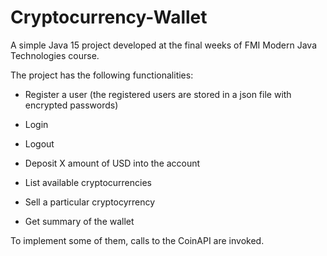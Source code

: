 # Cryptocurrency-Wallet
A simple Java 15 project developed at the final weeks of FMI Modern Java Technologies course.

The project has the following functionalities:
- Register a user (the registered users are stored in a json file with encrypted passwords)

- Login

- Logout

- Deposit X amount of USD into the account

- List available cryptocurrencies

- Sell a particular cryptocyrrency

- Get summary of the wallet

To implement some of them, calls to the CoinAPI are invoked.
